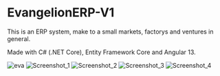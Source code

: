 # EvangelionERP-V1

This is an ERP system, make to a small markets, factorys and ventures in general.

Made with C# (.NET Core), Entity Framework Core and Angular 13.

![eva](https://user-images.githubusercontent.com/70723569/176287922-6971854c-6c32-4fe8-b40a-e1bfb30ead60.png)
![Screenshot_1](https://user-images.githubusercontent.com/70723569/176306879-dd998cf8-726d-4935-8fef-b61c31d73c86.png)
![Screenshot_2](https://user-images.githubusercontent.com/70723569/176306885-23774ec5-8c13-4d65-b520-38d6d500a085.png)
![Screenshot_3](https://user-images.githubusercontent.com/70723569/176306886-c7c0e7ad-0679-46fa-98c0-64d60186332d.png)
![Screenshot_4](https://user-images.githubusercontent.com/70723569/176306890-85c3a3a0-de8b-45ff-9e3d-4a8fde3bd78c.png)

